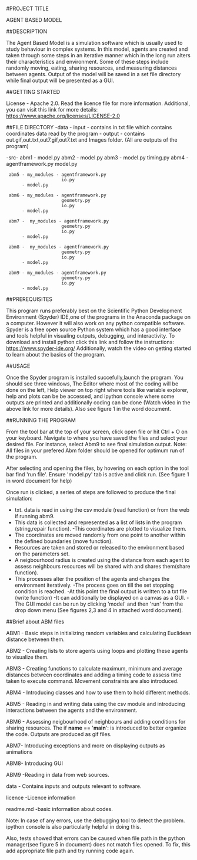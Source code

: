 #PROJECT TITLE

AGENT BASED MODEL

##DESCRIPTION 

The Agent Based Model is a simulation software which is usually used to study behaviour in complex systems.
In this model, agents are created and taken through some steps in an iterative manner which in the long
run alters their characteristics and environment. Some of these steps include randomly moving, eating, sharing resources, and measuring
distances between agents.
Output of the model will be saved in a set file directory while final output will be presented as a GUI.


##GETTING STARTED

License - Apache 2.0. Read the licence file for more information. Additional, you can visit this link for more details: https://www.apache.org/licenses/LICENSE-2.0

##FILE DIRECTORY
-data - input - contains in.txt file which contains coordinates data read by the program
	 - output - contains out.gif,out.txt,out7.gif,out7.txt and Images folder. (All are outputs of the program)

-src- abm1 - model.py
	 abm2 - model.py
	 abm3 - model.py
			timing.py
	 abm4 -	agentframework.py
			model.py
	
	 abm5 -	my_modules - agentframework.py
						 io.py
		  -	model.py	  
	 
	 abm6 - my_modules - agentframework.py
						 geometry.py
						 io.py			 
		  -	model.py
		  
	 abm7 -  my_modules - agentframework.py
						 geometry.py
						 io.py				 
		  -	model.py
		  
	 abm8 -  my_modules - agentframework.py
						 geometry.py
						 io.py			 
		  -	model.py
		  
	 abm9 - my_modules - agentframework.py
						 geometry.py
						 io.py			 
		  -	model.py

##PREREQUISITES

This program runs preferably best on the Scientific Python Development Environment (Spyder) IDE,one of the programs in the Anaconda package on a computer.
However it will also work on any python compatible software. Spyder is a free open source 
Python system which has a good interface and tools helpful in visualing outputs, debugging, and
interactivity. To download and install python click this link and follow the instructions:
https://www.spyder-ide.org/
Additionally, watch the video on getting started to learn about the basics of the program.

##USAGE

Once the Spyder program is installed succefully,launch the program.
You should see three windows, The Editor where most of the coding will be done on the left, Help viewer
on top right where tools like variable explorer, help and plots can be be accessed, and ipython console where some outputs 
are printed and additionally coding can be done (Watch video in the above link for more details). Also see figure 1 in the word document.

##RUNNING THE PROGRAM

From the tool bar at the top of your screen, click open file or hit Ctrl + O on your keyboard.
Navigate to where you have saved the files and select your desired file. For instance, select Abm9 to see final simulation output.
Note: All files in your prefered Abm folder should be opened for optimum run of the program.

After selecting and opening the files, by hovering on each option in the tool bar find 'run file'. Ensure 'model.py'
tab is active and click run. (See figure 1 in word document for help)

Once run is clicked, a series of steps are followed to produce the final simulation:
- txt. data is read in using the csv module (read function) or from the web if running abm9.
- This data is collected and represented as a list of lists in the program (string,repair function).
-This coordinates are plotted to visualize them.
- The coordinates are moved randomly from one point to another within the defined boundaries (move function).
- Resources are taken and stored or released to the environment based on the parameters set.
- A neigbourhood radius is created using the distance from each agent to assess neighbours resources will be shared with and shares them(share function).
- This processes alter the position of the agents and changes the environment iteratively.
-The process goes on till the set stopping condition is reached.
-At this point the final output is written to a txt file (write function)
-It can additionally be displayed on a canvas as a GUI.
-The GUI model can be run by clicking 'model' and then 'run' from the drop down menu (See figures 2,3 and 4 in attached word document).

##Brief about ABM files

ABM1 - Basic steps in initializing random variables and calculating Euclidean distance between them.

ABM2 - Creating lists to store agents using loops and plotting these agents to visualize them.

ABM3 - Creating functions to calculate maximum, minimum and average distances between coordinates 
		and adding a timing code to assess time taken to execute command. Movement constraints are also introduced.

ABM4 - Introducing classes and how to use them to hold different methods.

ABM5 - Reading  in and writing data using the csv module and introducing interactions between the agents and the environment.

ABM6 - Assessing neigbourhood of neighbours and adding conditions for sharing resources. The if __name__ == '__main__': is 
introduced to better organize the code. Outputs are produced as gif files.

ABM7- Introducing exceptions and more on displaying outputs as animations

ABM8- Introducing GUI

ABM9 -Reading in data from web sources.

data - Contains inputs and outputs relevant to software.

licence -Licence information

readme.md -basic information about codes.


Note: In case of any errors, use the debugging tool to detect the problem. ipython console is also 
particularly helpful in doing this.

Also, tests showed that errors can be caused when file path in the python manager(see figure 5 in document) does not match files opened.
To fix, this add appropriate file path and try running code again.

